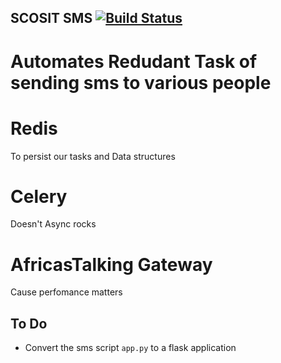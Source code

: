 ## SCOSIT SMS [![Build Status](https://travis-ci.org/JKUATSCOSIT/scosit-sms.svg?branch=master)](https://travis-ci.org/JKUATSCOSIT/scosit-sms)
# Automates Redudant Task of sending sms to various people

# Redis
To persist our tasks and Data structures

# Celery
Doesn't Async rocks 

# AfricasTalking Gateway
Cause perfomance matters

## To Do
* Convert the sms script `app.py` to a flask application
